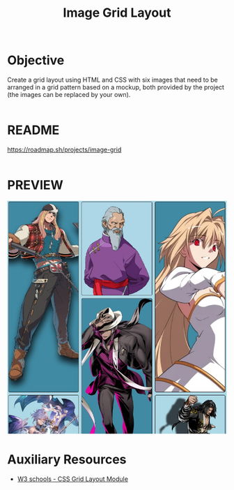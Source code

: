 <div align="center">
  <h1 align="center">
    Image Grid Layout
  </h1>
</div>
<br>

# Objective
Create a grid layout using HTML and CSS with six images that need to be arranged in a grid pattern based on a mockup, both provided by the project (the images can be replaced by your own).
<br><br>

# README
https://roadmap.sh/projects/image-grid
<br>
<br>

# PREVIEW
<img src="preview.jpg" alt="website preview">

# Auxiliary Resources
<ul>
  <li>
    <a href="https://www.w3schools.com/css/css_grid.asp" alt=W3 schools - CSS Grid Layout Module">W3 schools - CSS Grid Layout Module</a>
  </li>
</ul>
